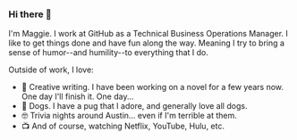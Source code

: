 ### Hi there 👋
I'm Maggie. I work at GitHub as a Technical Business Operations Manager. I like to get things done and have fun along the way. Meaning I try to bring a sense of humor--and humility--to everything that I do. 

Outside of work, I love:
- 📝 Creative writing. I have been working on a novel for a few years now. One day I'll finish it. One day...
- 🐶 Dogs. I have a pug that I adore, and generally love all dogs. 
- 🤓 Trivia nights around Austin... even if I'm terrible at them. 
- 📺 And of course, watching Netflix, YouTube, Hulu, etc.

